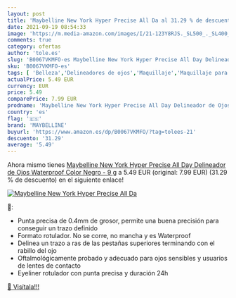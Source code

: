 ```yaml
---
layout: post
title: 'Maybelline New York Hyper Precise All Da al 31.29 % de descuento'
date: 2021-09-19 08:54:33
image: 'https://m.media-amazon.com/images/I/21-123Y8RJS._SL500_._SL400_.jpg'
comments: true
category: ofertas
author: 'tole.es'
slug: 'B0067VKMFO-es Maybelline New York Hyper Precise All Day Delineador de...'
sku: 'B0067VKMFO-es'
tags: [ 'Belleza','Delineadores de ojos','Maquillaje','Maquillaje para ojos','maybelline', ]
actualPrice: 5.49 EUR
currency: EUR
price: 5.49
comparePrice: 7.99 EUR
prodname: 'Maybelline New York Hyper Precise All Day Delineador de Ojos Waterproof  Color Negro - 9 g'
country: 'es'
flag: '🇪🇸'
brand: 'MAYBELLINE'
buyurl: 'https://www.amazon.es/dp/B0067VKMFO/?tag=tolees-21'
descuento: '31.29'
average: '5.49'
---
```


Ahora mismo tienes [Maybelline New York Hyper Precise All Day Delineador de Ojos Waterproof  Color Negro - 9 g](https://www.amazon.es/dp/B0067VKMFO/?tag=tolees-21) a 5.49 EUR (original: 7.99 EUR) (31.29 %  de descuento) en el siguiente enlace!

[![Maybelline New York Hyper Precise All Da](https://m.media-amazon.com/images/I/21-123Y8RJS._SL500_._SL400_.jpg)](https://www.amazon.es/dp/B0067VKMFO/?tag=tolees-21)

🔎:

- Punta precisa de 0.4mm de grosor, permite una buena precisión para conseguir un trazo definido
- Formato rotulador. No se corre, no mancha y es Waterproof
- Delinea un trazo a ras de las pestañas superiores terminando con el rabillo del ojo
- Oftalmológicamente probado y adecuado para ojos sensibles y usuarios de lentes de contacto
- Eyeliner rotulador con punta precisa y duración 24h

[🛒 Visítala!!!](https://www.amazon.es/dp/B0067VKMFO/?tag=tolees-21)
